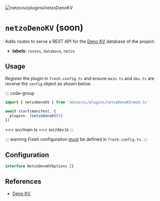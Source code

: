 <img src="https://raw.githubusercontent.com/netzo/netzo/main/assets/plugins/netzoDenoKV.svg" alt="netzo/ui/plugins/netzoDenoKV" class="mb-5 w-75px">

# `netzoDenoKV` (soon)

Adds routes to serve a REST API for the [Deno KV](https://deno.com/deploy/docs/storage) database of the project.

- **labels:** `routes`, `database`, `netzo`

## Usage

Register the plugin in `fresh.config.ts` and ensure `main.ts` and `dev.ts` are receive the `config` object as shown below.

::: code-group
```ts [fresh.config.ts]
import { netzoDenoKV } from 'netzo/ui/plugins/netzoDenoKV/mod.ts'

await start(manifest, {
  plugins: [netzoDenoKV()]
})
```
<<< src/main.ts
<<< src/dev.ts
:::

::: warning Fresh configuration [must](https://fresh.deno.dev/docs/concepts/ahead-of-time-builds#migrating-existing-projects-with-plugins) be defined in `fresh.config.ts`.
:::

## Configuration

```ts
interface NetzoDenoKVOptions {}
```

## References

- [Deno KV](https://deno.com/kv)

